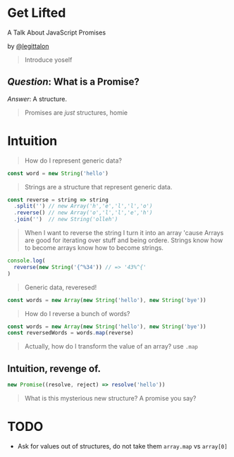 # Get Lifted
A Talk About JavaScript Promises

by [@legittalon][twitter]

[twitter]: https://twitter.com/legittalon

> Introduce yoself



## *Question*: What is a Promise?

<span class="fragment">*Answer*: A structure.</span>

> Promises are *just* structures, homie



# Intuition

> How do I represent generic data?


```js
const word = new String('hello')
```

> Strings are a structure that represent generic data.


```js
const reverse = string => string
  .split('') // new Array('h','e','l','l','o') 
  .reverse() // new Array('o','l','l','e','h')
  .join('')  // new String('olleh')
```

> When I want to reverse the string I turn it into an array 'cause Arrays are 
  good for iterating over stuff and being ordere. Strings know how to become 
  arrays know how to become strings.


```js
console.log(
  reverse(new String('{^%34')) // => '43%^{'
)
```

> Generic data, reveresed! 


```js
const words = new Array(new String('hello'), new String('bye'))
```

> How do I reverse a bunch of words?


```js
const words = new Array(new String('hello'), new String('bye'))
const reversedWords = words.map(reverse)
```

> Actually, how do I transform the value of an array? use `.map`



## Intuition, revenge of.


```js
new Promise((resolve, reject) => resolve('hello'))
```

> What is this mysterious new structure? A promise you say? 



# TODO
  - Ask for values out of structures, do not take them `array.map` vs `array[0]`
